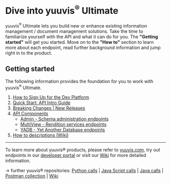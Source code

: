 <h1>Dive into yuuvis<sup>®</sup> Ultimate</h1>
<p>yuuvis<sup>®</sup> Ultimate lets you build new or enhance existing information management / document management solutions. Take the time to familiarize yourself with the API and what it can do for you. The <b>"Getting started"</b> will get you started. Move on to the <b>"How to"</b> section to learn more about each endpoint, read further background information and jump right in to the product.</p>
<h2>Getting started</h2>
<p>The following information provides the foundation for you to work with yuuvis<sup>®</sup> Ultimate.</p>
<ol>
   <li><a href="https://developer.yuuvis.com/Identity/Account/Register?returnUrl=%2F" target="_blank">How to Sign Up for the Dev Platform</a></li>
   <li><a href="https://github.com/yuuvis/Documentation/wiki/Quick-start" target="_blank">Quick Start: API Intro Guide</a></li>
   <li><a href="https://github.com/yuuvis/Documentation/wiki/Breaking-Changes" target="_blank">Breaking Changes | <a href="https://github.com/yuuvis/Documentation/wiki/Release" target="_blank">New Releases</li>
   <li>API Components</a>
   <ul>
    <li><a href="https://github.com/yuuvis/Documentation/wiki/Admin" target="_blank">Admin - Schema administration endpoints</a></li>
    <li><a href="https://github.com/yuuvis/Documentation/wiki/MultiView" target="_blank">MultiView - Rendition services endpoints</a></li>
    <li><a href="https://github.com/yuuvis/Documentation/wiki/YADB" target="_blank">YADB - Yet Another Database endpoints</a></li>
   </ul></li>
   <li><a href="https://github.com/yuuvis/Documentation/wiki/" target="_blank">How to descriptions (Wiki)</a></li>
</ol>

<hr/>

To learn more about yuuvis® products, please refer to [yuuvis.com](https://yuuvis.com/), try out endpoints in our [developer portal](https://developer.yuuvis.com/apis) or visit our [Wiki](https://github.com/yuuvis/Documentation/wiki) for more detailed information.

&rarr; further yuuvis® repositories: 
[Python calls](https://github.com/yuuvis/Python-calls) | [Java Script calls](https://github.com/yuuvis/JavaScript-calls) | [Java calls](https://github.com/yuuvis/Java-calls) | [Postman collection](https://github.com/yuuvis/Postman) | [Wiki](https://github.com/yuuvis/documentation)
